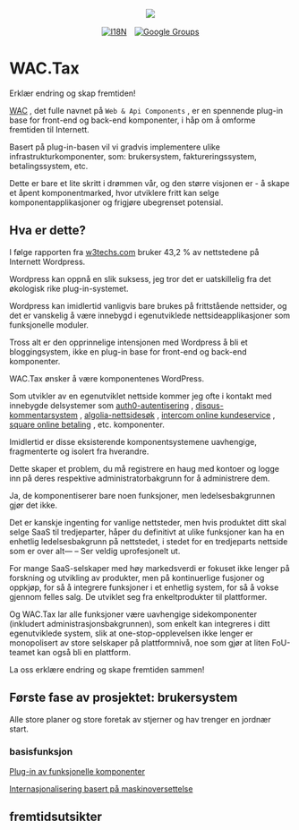 <p align="center"><a href="https://wac.tax"><img src="https://cdn.jsdelivr.net/gh/wactax/img/logo.svg"/></a></p><p align="center"><a href="https://github.com/wactax/wac.tax/blob/main/doc/README.md#readme"><img alt="I18N" src="https://cdn.jsdelivr.net/gh/wactax/img/t.svg"/></a>　<a href="https://groups.google.com/u/2/g/wactax"><img alt="Google Groups" src="https://cdn.jsdelivr.net/gh/wactax/img/g-groups.svg"/></a></p>

# WAC.Tax

Erklær endring og skap fremtiden!

[WAC](https://wac.tax) , det fulle navnet på `Web & Api Components` , er en spennende plug-in base for front-end og back-end komponenter, i håp om å omforme fremtiden til Internett.

Basert på plug-in-basen vil vi gradvis implementere ulike infrastrukturkomponenter, som: brukersystem, faktureringssystem, betalingssystem, etc.

Dette er bare et lite skritt i drømmen vår, og den større visjonen er - å skape et åpent komponentmarked, hvor utviklere fritt kan selge komponentapplikasjoner og frigjøre ubegrenset potensial.

## Hva er dette?

I følge rapporten fra [w3techs.com](https://w3techs.com/technologies/details/cm-wordpress) bruker 43,2 % av nettstedene på Internett Wordpress.

Wordpress kan oppnå en slik suksess, jeg tror det er uatskillelig fra det økologisk rike plug-in-systemet.

Wordpress kan imidlertid vanligvis bare brukes på frittstående nettsider, og det er vanskelig å være innebygd i egenutviklede nettsideapplikasjoner som funksjonelle moduler.

Tross alt er den opprinnelige intensjonen med Wordpress å bli et bloggingsystem, ikke en plug-in base for front-end og back-end komponenter.

WAC.Tax ønsker å være komponentenes WordPress.

Som utvikler av en egenutviklet nettside kommer jeg ofte i kontakt med innebygde delsystemer som [auth0-autentisering](https://auth0.com) , [disqus-kommentarsystem](https://disqus.com) , [algolia-nettsidesøk](https://www.algolia.com) , [intercom online kundeservice](https://www.intercom.com) , [square online betaling](https://developer.squareup.com/docs/web-payments/overview) , etc. komponenter.

Imidlertid er disse eksisterende komponentsystemene uavhengige, fragmenterte og isolert fra hverandre.

Dette skaper et problem, du må registrere en haug med kontoer og logge inn på deres respektive administratorbakgrunn for å administrere dem.

Ja, de komponentiserer bare noen funksjoner, men ledelsesbakgrunnen gjør det ikke.

Det er kanskje ingenting for vanlige nettsteder, men hvis produktet ditt skal selge SaaS til tredjeparter, håper du definitivt at ulike funksjoner kan ha en enhetlig ledelsesbakgrunn på nettstedet, i stedet for en tredjeparts nettside som er over alt— – Ser veldig uprofesjonelt ut.

For mange SaaS-selskaper med høy markedsverdi er fokuset ikke lenger på forskning og utvikling av produkter, men på kontinuerlige fusjoner og oppkjøp, for så å integrere funksjoner i et enhetlig system, for så å vokse gjennom felles salg. De utviklet seg fra enkeltprodukter til plattformer.

Og WAC.Tax lar alle funksjoner være uavhengige sidekomponenter (inkludert administrasjonsbakgrunnen), som enkelt kan integreres i ditt egenutviklede system, slik at one-stop-opplevelsen ikke lenger er monopolisert av store selskaper på plattformnivå, noe som gjør at liten FoU-teamet kan også bli en plattform.

La oss erklære endring og skape fremtiden sammen!

## Første fase av prosjektet: brukersystem

Alle store planer og store foretak av stjerner og hav trenger en jordnær start.

### basisfunksjon

[Plug-in av funksjonelle komponenter](./pkg.md)

[Internasjonalisering basert på maskinoversettelse](./i18n.md)

## fremtidsutsikter
